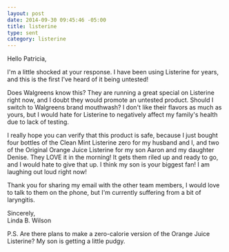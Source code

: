 ```yaml
---
layout: post
date: 2014-09-30 09:45:46 -05:00
title: listerine
type: sent
category: listerine
---
```


Hello Patricia,

I'm a little shocked at your response. I have been using Listerine for years, and this is the first I've heard of it being untested! 

Does Walgreens know this? They are running a great special on Listerine right now, and I doubt they would promote an untested product. Should I switch to Walgreens brand mouthwash? I don't like their flavors as much as yours, but I would hate for Listerine to negatively affect my family's health due to lack of testing. 

I really hope you can verify that this product is safe, because I just bought four bottles of the Clean Mint Listerine zero for my husband and I, and two of the Original Orange Juice Listerine for my son Aaron and my daughter Denise. They LOVE it in the morning! It gets them riled up and ready to go, and I would hate to give that up. I think my son is your biggest fan! I am laughing out loud right now!

Thank you for sharing my email with the other team members, I would love to talk to them on the phone, but I'm currently suffering from a bit of laryngitis.

Sincerely,   
Linda B. Wilson

P.S. Are there plans to make a zero-calorie version of the Orange Juice Listerine? My son is getting a little pudgy.